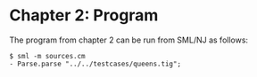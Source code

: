 # Chapter 2: Program

The program from chapter 2 can be run from SML/NJ as follows:

```
$ sml -m sources.cm
- Parse.parse "../../testcases/queens.tig";
```

